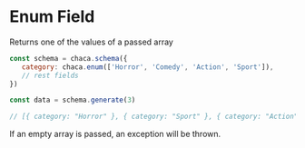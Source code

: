 # Enum Field

Returns one of the values of a passed array

```js
const schema = chaca.schema({
   category: chaca.enum(['Horror', 'Comedy', 'Action', 'Sport']),
   // rest fields
})

const data = schema.generate(3)

// [{ category: "Horror" }, { category: "Sport" }, { category: "Action" }];
```

<Danger title="Not pass an empty array">
If an empty array is passed, an exception will be thrown.
</Danger>
